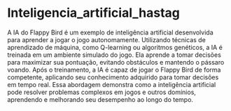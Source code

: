 # Inteligencia_artificial_hastag
 A IA do Flappy Bird é um exemplo de inteligência artificial desenvolvida para aprender a jogar o jogo autonomamente. Utilizando técnicas de aprendizado de máquina, como Q-learning ou algoritmos genéticos, a IA é treinada em um ambiente simulado do jogo. Ela aprende a tomar decisões para maximizar sua pontuação, evitando obstáculos e mantendo o pássaro voando. Após o treinamento, a IA é capaz de jogar o Flappy Bird de forma competente, aplicando seu conhecimento adquirido para tomar decisões em tempo real. Essa abordagem demonstra como a inteligência artificial pode resolver problemas complexos em jogos e outros domínios, aprendendo e melhorando seu desempenho ao longo do tempo.
